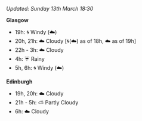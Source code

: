 *Updated: Sunday 13th March 18:30*

**Glasgow**

* 19h: :cyclone: Windy (:cloud:)
* 20h, 21h: :cloud: Cloudy [:cyclone:(:cloud:) as of 18h, :cloud: as of 19h]
* 22h - 3h: :cloud: Cloudy
* 4h: :umbrella: Rainy
* 5h, 6h: :cyclone: Windy (:cloud:)

**Edinburgh**

* 19h, 20h: :cloud: Cloudy
* 21h - 5h: :partly_sunny: Partly Cloudy
* 6h: :cloud: Cloudy

